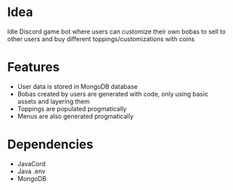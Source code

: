 # Idea
Idle Discord game bot where users can customize their own bobas to sell to other users and buy different toppings/customizations with coins

# Features
- User data is stored in MongoDB database
- Bobas created by users are generated with code, only using basic assets and layering them
- Toppings are populated progmatically
- Menus are also generated progmatically

# Dependencies
- JavaCord
- Java .env
- MongoDB

